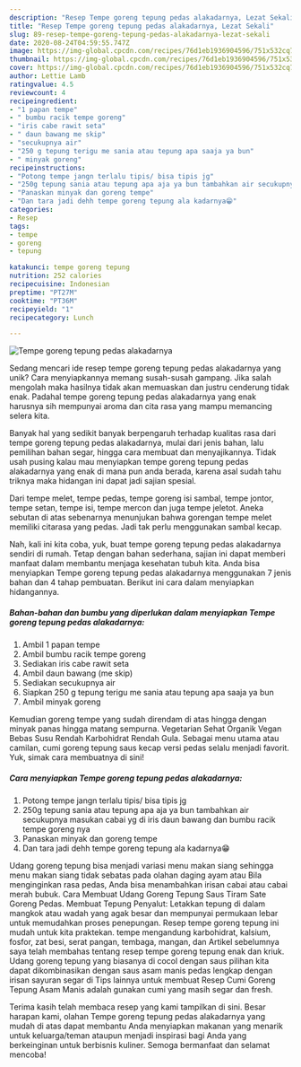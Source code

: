 ```yaml
---
description: "Resep Tempe goreng tepung pedas alakadarnya, Lezat Sekali"
title: "Resep Tempe goreng tepung pedas alakadarnya, Lezat Sekali"
slug: 89-resep-tempe-goreng-tepung-pedas-alakadarnya-lezat-sekali
date: 2020-08-24T04:59:55.747Z
image: https://img-global.cpcdn.com/recipes/76d1eb1936904596/751x532cq70/tempe-goreng-tepung-pedas-alakadarnya-foto-resep-utama.jpg
thumbnail: https://img-global.cpcdn.com/recipes/76d1eb1936904596/751x532cq70/tempe-goreng-tepung-pedas-alakadarnya-foto-resep-utama.jpg
cover: https://img-global.cpcdn.com/recipes/76d1eb1936904596/751x532cq70/tempe-goreng-tepung-pedas-alakadarnya-foto-resep-utama.jpg
author: Lettie Lamb
ratingvalue: 4.5
reviewcount: 4
recipeingredient:
- "1 papan tempe"
- " bumbu racik tempe goreng"
- "iris cabe rawit seta"
- " daun bawang me skip"
- "secukupnya air"
- "250 g tepung terigu me sania atau tepung apa saaja ya bun"
- " minyak goreng"
recipeinstructions:
- "Potong tempe jangn terlalu tipis/ bisa tipis jg"
- "250g tepung sania atau tepung apa aja ya bun tambahkan air secukupnya masukan cabai yg di iris daun bawang dan bumbu racik tempe goreng nya"
- "Panaskan minyak dan goreng tempe"
- "Dan tara jadi dehh tempe goreng tepung ala kadarnya😁"
categories:
- Resep
tags:
- tempe
- goreng
- tepung

katakunci: tempe goreng tepung 
nutrition: 252 calories
recipecuisine: Indonesian
preptime: "PT27M"
cooktime: "PT36M"
recipeyield: "1"
recipecategory: Lunch

---
```



![Tempe goreng tepung pedas alakadarnya](https://img-global.cpcdn.com/recipes/76d1eb1936904596/751x532cq70/tempe-goreng-tepung-pedas-alakadarnya-foto-resep-utama.jpg)

Sedang mencari ide resep tempe goreng tepung pedas alakadarnya yang unik? Cara menyiapkannya memang susah-susah gampang. Jika salah mengolah maka hasilnya tidak akan memuaskan dan justru cenderung tidak enak. Padahal tempe goreng tepung pedas alakadarnya yang enak harusnya sih mempunyai aroma dan cita rasa yang mampu memancing selera kita.

Banyak hal yang sedikit banyak berpengaruh terhadap kualitas rasa dari tempe goreng tepung pedas alakadarnya, mulai dari jenis bahan, lalu pemilihan bahan segar, hingga cara membuat dan menyajikannya. Tidak usah pusing kalau mau menyiapkan tempe goreng tepung pedas alakadarnya yang enak di mana pun anda berada, karena asal sudah tahu triknya maka hidangan ini dapat jadi sajian spesial.

Dari tempe melet, tempe pedas, tempe goreng isi sambal, tempe jontor, tempe setan, tempe isi, tempe mercon dan juga tempe jeletot. Aneka sebutan di atas sebenarnya menunjukan bahwa gorengan tempe melet memiliki citarasa yang pedas. Jadi tak perlu menggunakan sambal kecap.


Nah, kali ini kita coba, yuk, buat tempe goreng tepung pedas alakadarnya sendiri di rumah. Tetap dengan bahan sederhana, sajian ini dapat memberi manfaat dalam membantu menjaga kesehatan tubuh kita. Anda bisa menyiapkan Tempe goreng tepung pedas alakadarnya menggunakan 7 jenis bahan dan 4 tahap pembuatan. Berikut ini cara dalam menyiapkan hidangannya.

<!--inarticleads1-->

##### Bahan-bahan dan bumbu yang diperlukan dalam menyiapkan Tempe goreng tepung pedas alakadarnya:

1. Ambil 1 papan tempe
1. Ambil  bumbu racik tempe goreng
1. Sediakan iris cabe rawit seta
1. Ambil  daun bawang (me skip)
1. Sediakan secukupnya air
1. Siapkan 250 g tepung terigu me sania atau tepung apa saaja ya bun
1. Ambil  minyak goreng


Kemudian goreng tempe yang sudah direndam di atas hingga dengan minyak panas hingga matang sempurna. Vegetarian Sehat Organik Vegan Bebas Susu Rendah Karbohidrat Rendah Gula. Sebagai menu utama atau camilan, cumi goreng tepung saus kecap versi pedas selalu menjadi favorit. Yuk, simak cara membuatnya di sini! 

<!--inarticleads2-->

##### Cara menyiapkan Tempe goreng tepung pedas alakadarnya:

1. Potong tempe jangn terlalu tipis/ bisa tipis jg
1. 250g tepung sania atau tepung apa aja ya bun tambahkan air secukupnya masukan cabai yg di iris daun bawang dan bumbu racik tempe goreng nya
1. Panaskan minyak dan goreng tempe
1. Dan tara jadi dehh tempe goreng tepung ala kadarnya😁


Udang goreng tepung bisa menjadi variasi menu makan siang sehingga menu makan siang tidak sebatas pada olahan daging ayam atau Bila menginginkan rasa pedas, Anda bisa menambahkan irisan cabai atau cabai merah bubuk. Cara Membuat Udang Goreng Tepung Saus Tiram Sate Goreng Pedas. Membuat Tepung Penyalut: Letakkan tepung di dalam mangkok atau wadah yang agak besar dan mempunyai permukaan lebar untuk memudahkan proses penepungan. Resep tempe goreng tepung ini mudah untuk kita praktekan. tempe mengandung karbohidrat, kalsium, fosfor, zat besi, serat pangan, tembaga, mangan, dan Artikel sebelumnya saya telah membahas tentang resep tempe goreng tepung enak dan kriuk. Udang goreng tepung yang biasanya di cocol dengan saus pilihan kita dapat dikombinasikan dengan saus asam manis pedas lengkap dengan irisan sayuran segar di Tips lainnya untuk membuat Resep Cumi Goreng Tepung Asam Manis adalah gunakan cumi yang masih segar dan fresh. 

Terima kasih telah membaca resep yang kami tampilkan di sini. Besar harapan kami, olahan Tempe goreng tepung pedas alakadarnya yang mudah di atas dapat membantu Anda menyiapkan makanan yang menarik untuk keluarga/teman ataupun menjadi inspirasi bagi Anda yang berkeinginan untuk berbisnis kuliner. Semoga bermanfaat dan selamat mencoba!
